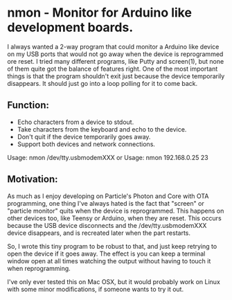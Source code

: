 # nmon - Monitor for Arduino like development boards.

I always wanted a 2-way program that could monitor a Arduino like device on my USB ports that would not go away when the device is reprogrammed ore reset. I tried many different programs, like Putty and screen(1), but none of them quite got the balance of features right. One of the most important things is that the program shouldn't exit just because the device temporarily disappears. It should just go into a loop polling for it to come back.

## Function:
* Echo characters from a device to stdout.
* Take characters from the keyboard and echo to the device.
* Don't quit if the device temporarily goes away.
* Support both devices and network connections.

Usage: nmon /dev/tty.usbmodemXXX
or
Usage: nmon 192.168.0.25 23

## Motivation:

As much as I enjoy developing on Particle's Photon and Core with OTA programming, one thing I've always hated is the fact that "screen" or "particle monitor" quits when the device is reprogrammed. This happens on other devices too, like Teensy or Arduino, when they are reset. This occurs because the USB device disconnects and the /dev/tty.usbmodemXXX device disappears, and is recreated later when the part restarts.

So, I wrote this tiny program to be robust to that, and just keep retrying to open the device if it goes away. The effect is you can keep a terminal window open at all times watching the output without having to touch it when reprogramming.

I've only ever tested this on Mac OSX, but it would probably work on Linux with some minor modifications, if someone wants to try it out.

